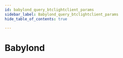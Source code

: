 ```yaml
---
id: babylond_query_btclightclient_params
sidebar_label: Babylond_query_btclightclient_params
hide_table_of_contents: true

---
```


# Babylond